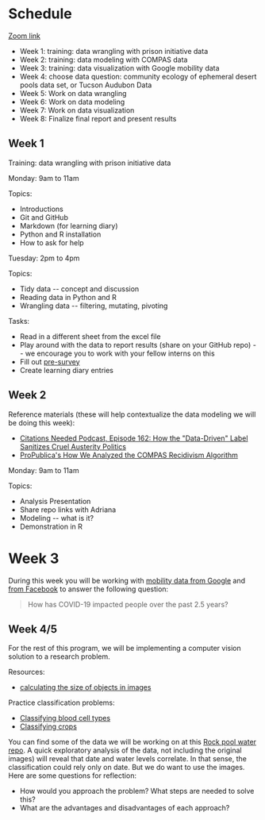 # Schedule

[Zoom link](https://arizona.zoom.us/my/picoral)

* Week 1: training: data wrangling with prison initiative data
* Week 2: training: data modeling with COMPAS data
* Week 3: training: data visualization with Google mobility data
* Week 4: choose data question: community ecology of ephemeral desert pools data set, or Tucson Audubon Data
* Week 5: Work on data wrangling
* Week 6: Work on data modeling
* Week 7: Work on data visualization
* Week 8: Finalize final report and present results

## Week 1

Training: data wrangling with prison initiative data

Monday: 9am to 11am

Topics:

* Introductions
* Git and GitHub
* Markdown (for learning diary)
* Python and R installation
* How to ask for help

Tuesday: 2pm to 4pm

Topics:

* Tidy data -- concept and discussion
* Reading data in Python and R
* Wrangling data -- filtering, mutating, pivoting

Tasks:

* Read in a different sheet from the excel file
* Play around with the data to report results (share on your GitHub repo) -- we encourage you to work with your fellow interns on this
* Fill out [pre-survey](https://uarizona.co1.qualtrics.com/jfe/form/SV_elhIacPHXWbKFds)
* Create learning diary entries

## Week 2

Reference materials (these will help contextualize the data modeling we will be doing this week):

* [Citations Needed Podcast, Episode 162: How the "Data-Driven" Label Sanitizes Cruel Austerity Politics](https://citationsneeded.libsyn.com/episode-162-how-the-data-driven-label-sanitizes-cruel-austerity-politics)
* [ProPublica's How We Analyzed the COMPAS Recidivism Algorithm](https://www.propublica.org/article/how-we-analyzed-the-compas-recidivism-algorithm)


Monday: 9am to 11am

Topics:

* Analysis Presentation
* Share repo links with Adriana
* Modeling -- what is it? 
* Demonstration in R

# Week 3

During this week you will be working with [mobility data from Google](https://www.google.com/covid19/mobility/) and [from Facebook](https://dataforgood.facebook.com/dfg/covid-19) to answer the following question:

> How has COVID-19 impacted people over the past 2.5 years?

## Week 4/5

For the rest of this program, we will be implementing a computer vision solution to a research problem. 

Resources:
* [calculating the size of objects in images](https://www.uniquesoftwaredev.com/calculating-the-size-of-objects-in-photos-with-computer-vision/)

Practice classification problems:
* [Classifying blood cell types](https://www.kaggle.com/datasets/paultimothymooney/blood-cells)
* [Classifying crops](https://www.kaggle.com/datasets/aman2000jaiswal/agriculture-crop-images)

You can find some of the data we will be working on at this [Rock pool water repo](https://github.com/cct-datascience/Rock-Pool-Data). A quick exploratory analysis of the data, not including the original images) will reveal that date and water levels correlate. In that sense, the classification could rely only on date. But we do want to use the images. Here are some questions for reflection:

* How would you approach the problem? What steps are needed to solve this?
* What are the advantages and disadvantages of each approach?